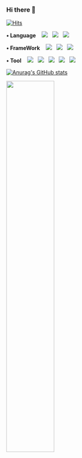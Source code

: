 ### Hi there 👋

<!--
**parkgeonwoong/parkgeonwoong** is a ✨ _special_ ✨ repository because its `README.md` (this file) appears on your GitHub profile.

Here are some ideas to get you started:

- 🔭 I’m currently working on ...
- 🌱 I’m currently learning ...
- 👯 I’m looking to collaborate on ...
- 🤔 I’m looking for help with ...
- 💬 Ask me about ...
- 📫 How to reach me: ...
- 😄 Pronouns: ...
- ⚡ Fun fact: ...
-->
<!-- 조회수 -->
[![Hits](https://hits.seeyoufarm.com/api/count/incr/badge.svg?url=https%3A%2F%2Fgithub.com%2Fparkgeonwoong&count_bg=%23F95B8F&title_bg=%23686565&icon=github.svg&icon_color=%23E7E7E7&title=hits&edge_flat=false)](https://hits.seeyoufarm.com)
<!-- align="center"-->

<p >
  <strong>• Language</strong>&nbsp&nbsp&nbsp
<img src="https://img.shields.io/badge/JavaScript-F7DF1E?style&logo=JavaScript&logoColor=white"/></a> &nbsp
<img src="https://img.shields.io/badge/Node.js-339933?style&logo=Node.js&logoColor=white"/></a> &nbsp 
<img src="https://img.shields.io/badge/Python-3766AB?style&logo=Python&logoColor=white"/></a> &nbsp
<!-- <img src="http://img.shields.io/badge/Java-007396?style&logo=Java&logoColor=white"/></a> &nbsp -->
</p>

<p>
  <strong>• FrameWork</strong>&nbsp&nbsp&nbsp
  <img src="https://img.shields.io/badge/Express-000000?style&logo=Express&logoColor=white"/></a> &nbsp
  <img src="http://img.shields.io/badge/React-61DAFB?style&logo=React&logoColor=white"/></a> &nbsp
  <img src="http://img.shields.io/badge/Hexo-0E83CD?style&logo=Hexo&logoColor=white"/></a> &nbsp
</p>


<!-- <p>
  <strong>• Stack</strong>&nbsp&nbsp&nbsp


<img src="http://img.shields.io/badge/React-61DAFB?style&logo=React&logoColor=black"/></a> &nbsp
<img src="http://img.shields.io/badge/npm-CB3837?style&logo=npm&logoColor=white"/></a> &nbsp
<img src="http://img.shields.io/badge/Nodemon-76D04B?style&logo=Nodemon&logoColor=white"/></a> &nbsp
<img src="http://img.shields.io/badge/React Router-CA4245?style&logo=React Router&logoColor=white"/></a> &nbsp
<img src="http://img.shields.io/badge/Redux-764ABC?style&logo=Redux&logoColor=white"/></a> &nbsp
<img src="http://img.shields.io/badge/JSON Web Tokens-000000?style&logo=JSON Web Tokens&logoColor=white"/></a> &nbsp
<img src="http://img.shields.io/badge/Postman-FF6C37?style&logo=Postman&logoColor=white"/></a> &nbsp
</p>

<p>
  <strong>• Style</strong>&nbsp&nbsp&nbsp
<img src="https://img.shields.io/badge/HTML5-E34F26?style&logo=HTML5&logoColor=white"/></a> &nbsp 
<img src="http://img.shields.io/badge/CSS3-1572B6?style&logo=CSS3&logoColor=white"/></a> &nbsp
<img src="http://img.shields.io/badge/Bootstrap-7952B3?style&logo=Bootstrap&logoColor=white"/></a> &nbsp
</p>

<p>
<strong>• DataBase</strong>&nbsp&nbsp&nbsp
<img src="http://img.shields.io/badge/MongoDB-47A248?style&logo=MongoDB&logoColor=white"/></a> &nbsp
<img src="http://img.shields.io/badge/MySQL-4479A1?style&logo=MySQL&logoColor=white"/></a> &nbsp
</p>
 -->
<p>
   <strong>• Tool</strong>&nbsp&nbsp&nbsp
<img src="http://img.shields.io/badge/Visual Studio Code-007ACC?style&logo=Visual Studio Code&logoColor=white"/></a> &nbsp
<img src="http://img.shields.io/badge/Android Studio-3DDC84?style&logo=Android Studio&logoColor=white"/></a> &nbsp
<img src="http://img.shields.io/badge/Git-F05032?style&logo=Git&logoColor=white"/></a> &nbsp
<a href="https://github.com/parkgeonwoong" /><img src="https://img.shields.io/badge/GitHub-black?style&logo=GitHub&logoColor=white"/></a> &nbsp
<a href="hk77kh@gmail.com" /><img src="https://img.shields.io/badge/Gmail-d14836?style&logo=Gmail&logoColor=white"/></a> &nbsp

</p>



<!-- [Blog](https://parkgeonwoong.github.io/)

<br> -->
<!-- <img src="http://img.shields.io/badge/Docker-2496ED?style&logo=Docker&logoColor=white"/></a> &nbsp
<img src="http://img.shields.io/badge/Ubuntu-E95420?style&logo=Ubuntu&logoColor=white"/></a> &nbsp
<img src="http://img.shields.io/badge/NGINX-009639?style&logo=NGINX&logoColor=white"/></a> &nbsp
</p> -->
<!-- <img src="https://img.shields.io/badge/Gmail-d14836?style=flat-square&logo=Gmail&logoColor=white"&link=mailto:hk77kh@gamil.com/></a> -->



<!-- 상태창 -->
[![Anurag's GitHub stats](https://github-readme-stats.vercel.app/api?username=parkgeonwoong&show_icons=true&theme=radical)](https://github.com/anuraghazra/github-readme-stats)

<!-- gif -->
<img src="https://user-images.githubusercontent.com/65653053/124874707-00ed2f80-e003-11eb-9c94-a1245e7294f5.gif"  width=50% />
<!-- [![Top Langs](https://github-readme-stats.vercel.app/api/top-langs/?username=parkgeonwoong)](https://github.com/anuraghazra/github-readme-stats) -->

<!-- [![Top Langs](https://github-readme-stats.vercel.app/api/top-langs/?username=parkgeonwoong&layout=compact)](https://github.com/anuraghazra/github-readme-stats) -->


